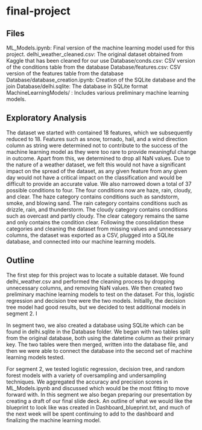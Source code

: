 # final-project

## Files

ML_Models.ipynb: Final version of the machine learning model used for this project. 
delhi_weather_cleaned.csv: The original dataset obtained from Kaggle that has been cleaned for our use
Database/conds.csv: CSV version of the conditions table from the database
Database/features.csv: CSV version of the features table from the database
Database/database_creation.ipynb: Creation of the SQLite database and the join
Database/delhi.sqlite: The database in SQLite format
MachineLearningModels/ : Includes various preliminary machine learning models. 


## Exploratory Analysis

The dataset we started with contained 18 features, which we subsequently reduced to 18. Features such as snow, tornado, hail, and a wind direction column as string were determined not to contribute to the success of the machine learning model as they were too rare to provide meaningful change in outcome. Apart from this, we determined to drop all NaN values. Due to the nature of a weather dataset, we felt this would not have a significant impact on the spread of the dataset, as any given feature from any given day would not have a critical impact on the classification and would be difficult to provide an accurate value. We also narrowed down a total of 37 possible conditions to four. The four conditions now are haze, rain, cloudy, and clear. The haze category contains conditions such as sandstorm, smoke, and blowing sand. The rain category contains conditions such as drizzle, rain, and thunderstorm. The cloudy category contains conditions such as overcast and partly cloudy. The clear category remains the same and only contains the condition clear. Following the consolidation these categories and cleaning the dataset from missing values and unnecessary columns, the dataset was exported as a CSV, plugged into a SQLite database, and connected into our machine learning models. 

## Outline

The first step for this project was to locate a suitable dataset. We found delhi_weather.csv and performed the cleaning process by dropping unnecessary columns, and removing NaN values. We then created two preliminary machine learning models to test on the dataset. For this, logistic regression and decision tree were the two models. Initiallly, the decision tree model had good results, but we decided to test additional models in segment 2. I

In segment two, we also created a database using SQLite which can be found in delhi.sqlite in the Database folder. We began with two tables split from the original database, both using the datetime column as their primary key. The two tables were then merged, written into the database file, and then we were able to connect the database into the second set of machine learning models tested. 

For segment 2, we tested logistic regression, decision tree, and random forest models with a variety of oversampling and undersampling techniques. We aggregated the accuracy and precision scores in ML_Models.ipynb and discussed which would be the most fitting to move forward with. In this segment we also began preparing our presentation by creating a draft of our final slide deck. An outline of what we would like the blueprint to look like was created in Dashboard_blueprint.txt, and much of the next week will be spent continuing to add to the dashboard and finalizing the machine learning model. 
